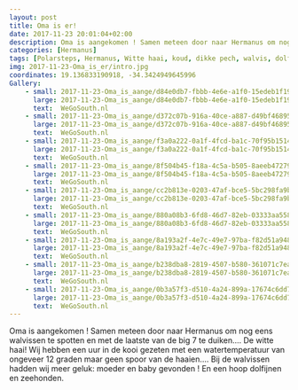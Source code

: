 ```yaml
---
layout: post
title: Oma is er!
date: 2017-11-23 20:01:04+02:00
description: Oma is aangekomen ! Samen meteen door naar Hermanus om nog eens walvissen te spotten en met de laatste van de big 7 te duiken.... De witte haai! Wij hebben een uur in de kooi gezeten met een watertemperatuur van ongevee
categories: [Hermanus]
tags: [Polarsteps, Hermanus, Witte haai, koud, dikke pech, walvis, dolfijnen, zehonden]
img: 2017-11-23-Oma_is_er/intro.jpg
coordinates: 19.136833190918, -34.3424949645996
Gallery:
    - small: 2017-11-23-Oma_is_aange/d84e0db7-fbbb-4e6e-a1f0-15edeb1f19f5_large_image.jpg
      large: 2017-11-23-Oma_is_aange/d84e0db7-fbbb-4e6e-a1f0-15edeb1f19f5_large_image.jpg
      text:  WeGoSouth.nl
    - small: 2017-11-23-Oma_is_aange/d372c07b-916a-40ce-a887-d49bf468959e_large_image.jpg
      large: 2017-11-23-Oma_is_aange/d372c07b-916a-40ce-a887-d49bf468959e_large_image.jpg
      text:  WeGoSouth.nl
    - small: 2017-11-23-Oma_is_aange/f3a0a222-0a1f-4fcd-ba1c-70f95b151464_large_image.jpg
      large: 2017-11-23-Oma_is_aange/f3a0a222-0a1f-4fcd-ba1c-70f95b151464_large_image.jpg
      text:  WeGoSouth.nl
    - small: 2017-11-23-Oma_is_aange/8f504b45-f18a-4c5a-b505-8aeeb472795b_large_image.jpg
      large: 2017-11-23-Oma_is_aange/8f504b45-f18a-4c5a-b505-8aeeb472795b_large_image.jpg
      text:  WeGoSouth.nl
    - small: 2017-11-23-Oma_is_aange/cc2b813e-0203-47af-bce5-5bc298fa9be3_large_image.jpg
      large: 2017-11-23-Oma_is_aange/cc2b813e-0203-47af-bce5-5bc298fa9be3_large_image.jpg
      text:  WeGoSouth.nl
    - small: 2017-11-23-Oma_is_aange/880a08b3-6fd8-46d7-82eb-03333aa55860_large_image.jpg
      large: 2017-11-23-Oma_is_aange/880a08b3-6fd8-46d7-82eb-03333aa55860_large_image.jpg
      text:  WeGoSouth.nl
    - small: 2017-11-23-Oma_is_aange/8a193a2f-4e7c-49e7-97ba-f82d51a94892_large_image.jpg
      large: 2017-11-23-Oma_is_aange/8a193a2f-4e7c-49e7-97ba-f82d51a94892_large_image.jpg
      text:  WeGoSouth.nl
    - small: 2017-11-23-Oma_is_aange/b238dba8-2819-4507-b580-361071c7ea54_large_image.jpg
      large: 2017-11-23-Oma_is_aange/b238dba8-2819-4507-b580-361071c7ea54_large_image.jpg
      text:  WeGoSouth.nl
    - small: 2017-11-23-Oma_is_aange/0b3a57f3-d510-4a24-899a-17674c6dd70c_large_image.jpg
      large: 2017-11-23-Oma_is_aange/0b3a57f3-d510-4a24-899a-17674c6dd70c_large_image.jpg
      text:  WeGoSouth.nl
---
```

Oma is aangekomen ! Samen meteen door naar Hermanus om nog eens walvissen te spotten en met de laatste van de big 7 te duiken.... De witte haai! 
Wij hebben een uur in de kooi gezeten met een watertemperatuur van ongeveer 12 graden maar geen spoor van de haaien....
Bij de walvissen hadden wij meer geluk: moeder en baby gevonden ! En een hoop dolfijnen en zeehonden. 